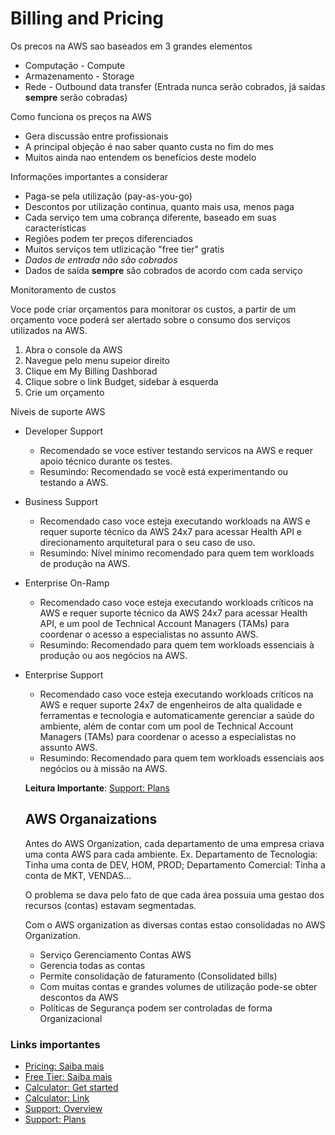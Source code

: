 # Billing and Pricing

Os precos na AWS sao baseados em 3 grandes elementos
- Computação - Compute
- Armazenamento - Storage
- Rede - Outbound data transfer (Entrada nunca serão cobrados, já saídas **sempre** serão cobradas)

Como funciona os preços na AWS
  - Gera discussão entre profissionais
  - A principal objeção é nao saber quanto custa no fim do mes
  - Muitos ainda nao entendem os benefícios deste modelo 

Informações importantes a considerar
  - Paga-se pela utilização (pay-as-you-go)
  - Descontos por utilização continua, quanto mais usa, menos paga
  - Cada serviço tem uma cobrança diferente, baseado em suas características
  - Regiões podem ter preços diferenciados
  - Muitos serviços tem utlizicação "free tier" gratis
  - *Dados de entrada não são cobrados*
  - Dados de saída **sempre** são cobrados de acordo com cada serviço

Monitoramento de custos

Voce pode criar orçamentos para monitorar os custos, a partir de um orçamento voce poderá ser alertado sobre o consumo dos serviços utilizados na AWS.

1. Abra o console da AWS
2. Navegue pelo menu supeior direito
3. Clique em My Billing Dashborad
4. Clique sobre o link Budget, sidebar à esquerda
5. Crie um orçamento


Níveis de suporte AWS

- Developer Support
  - Recomendado se voce estiver testando servicos na AWS e requer apoio técnico durante os testes.
  - Resumindo: Recomendado se você está experimentando ou testando a AWS.

- Business Support
  - Recomendado caso voce esteja executando workloads na AWS e requer suporte técnico da AWS 24x7 para acessar Health API e direcionamento arquitetural para o seu caso de uso.
  - Resumindo: Nível mínimo recomendado para quem tem workloads de produção na AWS.

- Enterprise On-Ramp
  - Recomendado caso voce esteja executando workloads críticos na AWS e requer suporte técnico da AWS 24x7 para acessar Health API, e um pool de Technical Account Managers (TAMs) para coordenar o acesso a especialistas no assunto AWS.
  - Resumindo: Recomendado para quem tem workloads essenciais à produção ou aos negócios na AWS.

- Enterprise Support
  - Recomendado caso voce esteja executando workloads críticos na AWS e requer suporte 24x7 de engenheiros de alta qualidade e ferramentas e tecnologia e automaticamente gerenciar a saúde do ambiente, além de contar com um pool de Technical Account Managers (TAMs) para coordenar o acesso a especialistas no assunto AWS.
  - Resumindo: Recomendado para quem tem workloads essenciais aos negócios ou à missão na AWS.

  **Leitura Importante**: [Support: Plans](https://aws.amazon.com/pt/premiumsupport/plans/)


  ## AWS Organaizations

  Antes do AWS Organization, cada departamento de uma empresa criava uma conta AWS para cada ambiente. Ex. Departamento de Tecnologia: Tinha uma conta de DEV, HOM, PROD; Departamento Comercial: Tinha a conta de MKT, VENDAS...

  O problema se dava pelo fato de que cada área possuia uma gestao dos recursos (contas) estavam segmentadas.

  Com o AWS organization as diversas contas estao consolidadas no AWS Organization.
  - Serviço Gerenciamento Contas AWS
  - Gerencia todas as contas
  - Permite consolidação de faturamento (Consolidated bills)
  - Com muitas contas e grandes volumes de utilização pode-se obter descontos da AWS
  - Políticas de Segurança podem ser controladas de forma Organizacional


### Links importantes
- [Pricing: Saiba mais](https://aws.amazon.com/pricing/)
- [Free Tier: Saiba mais](https://aws.amazon.com/free/)
- [Calculator: Get started](https://docs.aws.amazon.com/pricing-calculator/latest/userguide/getting-started.html)  
- [Calculator: Link](https://calculator.aws/#/estimate)
- [Support: Overview](https://aws.amazon.com/premiumsupport)
- [Support: Plans](https://aws.amazon.com/pt/premiumsupport/plans/)
